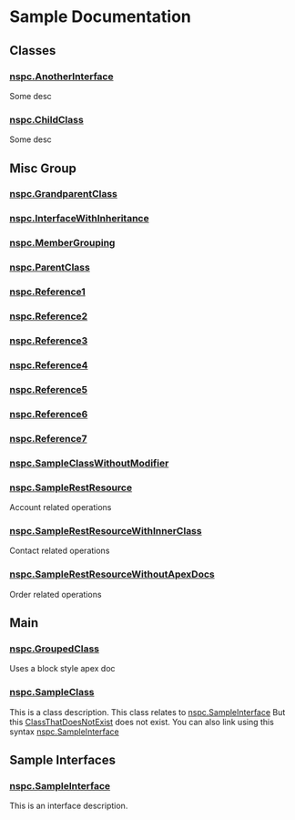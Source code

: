 # Sample Documentation
## Classes

### [nspc.AnotherInterface](types/Classes/nspc.AnotherInterface.md)

Some desc



### [nspc.ChildClass](types/Classes/nspc.ChildClass.md)

Some desc


## Misc Group

### [nspc.GrandparentClass](types/Misc-Group/nspc.GrandparentClass.md)


### [nspc.InterfaceWithInheritance](types/Misc-Group/nspc.InterfaceWithInheritance.md)


### [nspc.MemberGrouping](types/Misc-Group/nspc.MemberGrouping.md)


### [nspc.ParentClass](types/Misc-Group/nspc.ParentClass.md)


### [nspc.Reference1](types/Misc-Group/nspc.Reference1.md)


### [nspc.Reference2](types/Misc-Group/nspc.Reference2.md)


### [nspc.Reference3](types/Misc-Group/nspc.Reference3.md)


### [nspc.Reference4](types/Misc-Group/nspc.Reference4.md)


### [nspc.Reference5](types/Misc-Group/nspc.Reference5.md)


### [nspc.Reference6](types/Misc-Group/nspc.Reference6.md)


### [nspc.Reference7](types/Misc-Group/nspc.Reference7.md)


### [nspc.SampleClassWithoutModifier](types/Misc-Group/nspc.SampleClassWithoutModifier.md)


### [nspc.SampleRestResource](types/Misc-Group/nspc.SampleRestResource.md)

Account related operations



### [nspc.SampleRestResourceWithInnerClass](types/Misc-Group/nspc.SampleRestResourceWithInnerClass.md)

Contact related operations



### [nspc.SampleRestResourceWithoutApexDocs](types/Misc-Group/nspc.SampleRestResourceWithoutApexDocs.md)

Order related operations


## Main

### [nspc.GroupedClass](types/Main/nspc.GroupedClass.md)

Uses a block style apex doc



### [nspc.SampleClass](types/Main/nspc.SampleClass.md)

This is a class description. This class relates to [nspc.SampleInterface](types/Sample-Interfaces/nspc.SampleInterface.md)
             But this [ClassThatDoesNotExist](ClassThatDoesNotExist) does not exist.
             You can also link using this syntax [nspc.SampleInterface](types/Sample-Interfaces/nspc.SampleInterface.md)


## Sample Interfaces

### [nspc.SampleInterface](types/Sample-Interfaces/nspc.SampleInterface.md)

This is an interface description.


